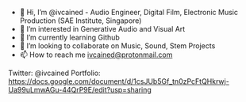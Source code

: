 - 👋 Hi, I’m @ivcained - Audio Engineer, Digital Film, Electronic Music Production (SAE Institute, Singapore)
- 👀 I’m interested in Generative Audio and Visual Art
- 🌱 I’m currently learning Github
- 💞️ I’m looking to collaborate on Music, Sound, Stem Projects
- 📫 How to reach me ivcained@protonmail.com

Twitter: @ivcained
Portfolio: https://docs.google.com/document/d/1csJUb5Gf_tn0zPcFtQHkrwj-Ua99uLmwAGu-44QrP9E/edit?usp=sharing 

<!---
ivcained/ivcained is a ✨ special ✨ repository because its `README.md` (this file) appears on your GitHub profile.
You can click the Preview link to take a look at your changes.
--->
